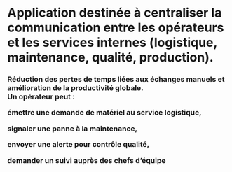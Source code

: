 <h1>Application destinée à centraliser la communication entre les opérateurs et les services internes (logistique, maintenance, qualité, production).</h1>

<h3>
 Réduction des pertes de temps liées aux échanges manuels et amélioration de la productivité globale.<br>
 Un opérateur peut :<br>

émettre une demande de matériel au service logistique,<br>

signaler une panne à la maintenance,<br>

envoyer une alerte pour contrôle qualité,<br>

demander un suivi auprès des chefs d’équipe </h3>


